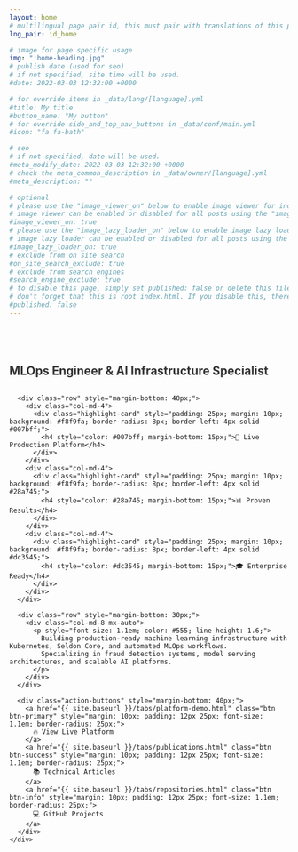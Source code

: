 ```yaml
---
layout: home
# multilingual page pair id, this must pair with translations of this page. (This name must be unique)
lng_pair: id_home

# image for page specific usage
img: ":home-heading.jpg"
# publish date (used for seo)
# if not specified, site.time will be used.
#date: 2022-03-03 12:32:00 +0000

# for override items in _data/lang/[language].yml
#title: My title
#button_name: "My button"
# for override side_and_top_nav_buttons in _data/conf/main.yml
#icon: "fa fa-bath"

# seo
# if not specified, date will be used.
#meta_modify_date: 2022-03-03 12:32:00 +0000
# check the meta_common_description in _data/owner/[language].yml
#meta_description: ""

# optional
# please use the "image_viewer_on" below to enable image viewer for individual pages or posts (_posts/ or [language]/_posts folders).
# image viewer can be enabled or disabled for all posts using the "image_viewer_posts: true" setting in _data/conf/main.yml.
#image_viewer_on: true
# please use the "image_lazy_loader_on" below to enable image lazy loader for individual pages or posts (_posts/ or [language]/_posts folders).
# image lazy loader can be enabled or disabled for all posts using the "image_lazy_loader_posts: true" setting in _data/conf/main.yml.
#image_lazy_loader_on: true
# exclude from on site search
#on_site_search_exclude: true
# exclude from search engines
#search_engine_exclude: true
# to disable this page, simply set published: false or delete this file
# don't forget that this is root index.html. If you disable this, there will be no index.html page to open
#published: false
---
```


<div class="multipurpose-container" style="padding: 40px 0;">
  <div class="row">
    <div class="col-md-12 text-center">
      <h2 style="margin-bottom: 30px; color: #333;">MLOps Engineer & AI Infrastructure Specialist</h2>
      
      <div class="row" style="margin-bottom: 40px;">
        <div class="col-md-4">
          <div class="highlight-card" style="padding: 25px; margin: 10px; background: #f8f9fa; border-radius: 8px; border-left: 4px solid #007bff;">
            <h4 style="color: #007bff; margin-bottom: 15px;">🚀 Live Production Platform</h4>
          </div>
        </div>
        <div class="col-md-4">
          <div class="highlight-card" style="padding: 25px; margin: 10px; background: #f8f9fa; border-radius: 8px; border-left: 4px solid #28a745;">
            <h4 style="color: #28a745; margin-bottom: 15px;">📊 Proven Results</h4>
          </div>
        </div>
        <div class="col-md-4">
          <div class="highlight-card" style="padding: 25px; margin: 10px; background: #f8f9fa; border-radius: 8px; border-left: 4px solid #dc3545;">
            <h4 style="color: #dc3545; margin-bottom: 15px;">🎓 Enterprise Ready</h4>
          </div>
        </div>
      </div>
      
      <div class="row" style="margin-bottom: 30px;">
        <div class="col-md-8 mx-auto">
          <p style="font-size: 1.1em; color: #555; line-height: 1.6;">
            Building production-ready machine learning infrastructure with Kubernetes, Seldon Core, and automated MLOps workflows. 
            Specializing in fraud detection systems, model serving architectures, and scalable AI platforms.
          </p>
        </div>
      </div>
      
      <div class="action-buttons" style="margin-bottom: 40px;">
        <a href="{{ site.baseurl }}/tabs/platform-demo.html" class="btn btn-primary" style="margin: 10px; padding: 12px 25px; font-size: 1.1em; border-radius: 25px;">
          🔥 View Live Platform
        </a>
        <a href="{{ site.baseurl }}/tabs/publications.html" class="btn btn-success" style="margin: 10px; padding: 12px 25px; font-size: 1.1em; border-radius: 25px;">
          📚 Technical Articles
        </a>
        <a href="{{ site.baseurl }}/tabs/repositories.html" class="btn btn-info" style="margin: 10px; padding: 12px 25px; font-size: 1.1em; border-radius: 25px;">
          💻 GitHub Projects
        </a>
      </div>
    </div>
  </div>
</div>
